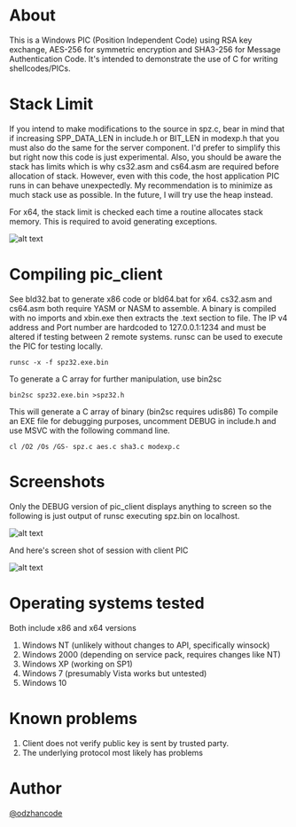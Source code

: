 
# About

This is a Windows PIC (Position Independent Code) using RSA key exchange, AES-256 for symmetric encryption and SHA3-256 for Message Authentication Code. It's intended to demonstrate the use of C for writing shellcodes/PICs.

# Stack Limit

If you intend to make modifications to the source in spz.c, bear in mind that if increasing SPP_DATA_LEN in include.h or BIT_LEN in modexp.h that you must also do the same for the server component. I'd prefer to simplify this but right now this code is just experimental. Also, you should be aware the stack has limits which is why cs32.asm and cs64.asm are required before allocation of stack. However, even with this code, the host application PIC runs in can behave unexpectedly. My recommendation is to minimize as much stack use as possible. In the future, I will try use the heap instead.

For x64, the stack limit is checked each time a routine allocates stack memory. This is required to avoid generating exceptions.

![alt text](https://github.com/odzhan/shells/blob/master/shells/s5/pic_client/stack_limit.jpg)

# Compiling pic_client

See bld32.bat to generate x86 code or bld64.bat for x64. cs32.asm and cs64.asm both require YASM or NASM to assemble. A binary is compiled with no imports and xbin.exe then extracts the .text section to file. The IP v4 address and Port number are hardcoded to 127.0.0.1:1234 and must be altered if testing between 2 remote systems. runsc can be used to execute the PIC for testing locally.

    runsc -x -f spz32.exe.bin 
    
To generate a C array for further manipulation, use bin2sc
    
    bin2sc spz32.exe.bin >spz32.h

This will generate a C array of binary (bin2sc requires udis86)
To compile an EXE file for debugging purposes, uncomment DEBUG in include.h and use MSVC with the following command line.

    cl /O2 /Os /GS- spz.c aes.c sha3.c modexp.c

# Screenshots

Only the DEBUG version of pic_client displays anything to screen so the following is just output of runsc executing spz.bin on localhost.

![alt text](https://github.com/odzhan/shells/blob/master/shells/s5/pic_client/pic_client_ss.png)

And here's screen shot of session with client PIC

![alt text](https://github.com/odzhan/shells/blob/master/shells/s5/pic_client/s5_server_ss.png)

# Operating systems tested

Both include x86 and x64 versions

1. Windows NT (unlikely without changes to API, specifically winsock)
2. Windows 2000 (depending on service pack, requires changes like NT)
3. Windows XP (working on SP1)
4. Windows 7 (presumably Vista works but untested)
5. Windows 10

# Known problems

1. Client does not verify public key is sent by trusted party.
2. The underlying protocol most likely has problems

# Author

[@odzhancode](https://www.twitter.com/odzhancode "Follow me on Twitter")
